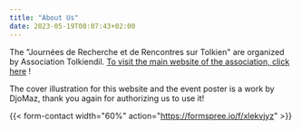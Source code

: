 ```yaml
---
title: "About Us"
date: 2023-05-19T08:07:43+02:00
---
```


The "Journées de Recherche et de Rencontres sur Tolkien" are organized by Association Tolkiendil.  [To visit the main website of the association, click here](https://www.tolkiendil.com) !

The  cover illustration for this website and the event poster is a work by DjoMaz, thank you again for authorizing us to use it!  

{{< form-contact width="60%" action="https://formspree.io/f/xlekvjyz" >}}
